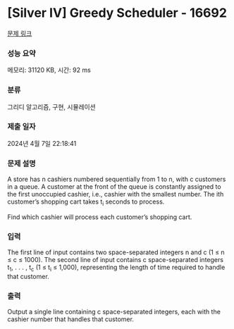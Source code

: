 # [Silver IV] Greedy Scheduler - 16692 

[문제 링크](https://www.acmicpc.net/problem/16692) 

### 성능 요약

메모리: 31120 KB, 시간: 92 ms

### 분류

그리디 알고리즘, 구현, 시뮬레이션

### 제출 일자

2024년 4월 7일 22:18:41

### 문제 설명

<p>A store has n cashiers numbered sequentially from 1 to n, with c customers in a queue. A customer at the front of the queue is constantly assigned to the first unoccupied cashier, i.e., cashier with the smallest number. The ith customer’s shopping cart takes t<sub>i</sub> seconds to process.</p>

<p>Find which cashier will process each customer’s shopping cart.</p>

### 입력 

 <p>The first line of input contains two space-separated integers n and c (1 ≤ n ≤ c ≤ 1000). The second line of input contains c space-separated integers t<sub>1</sub>, . . . , t<sub>c</sub> (1 ≤ t<sub>i</sub> ≤ 1,000), representing the length of time required to handle that customer.</p>

### 출력 

 <p>Output a single line containing c space-separated integers, each with the cashier number that handles that customer.</p>

